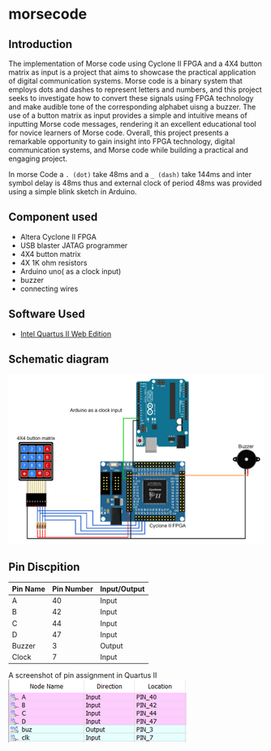 # morsecode
## Introduction
The implementation of Morse code using Cyclone II FPGA and a 4X4 button matrix as input is a project that aims to showcase the practical application of digital communication systems. Morse code is a binary system that employs dots and dashes to represent letters and numbers, and this project seeks to investigate how to convert these signals using FPGA technology and make audible tone of the corresponding alphabet uisng a buzzer. The use of a button matrix as input provides a simple and intuitive means of inputting Morse code messages, rendering it an excellent educational tool for novice learners of Morse code. Overall, this project presents a remarkable opportunity to gain insight into FPGA technology, digital communication systems, and Morse code while building a practical and engaging project.

In morse Code a ```. (dot)``` take 48ms and a ```_ (dash)``` take 144ms and inter symbol delay is 48ms thus and external clock of period 48ms was provided using a simple blink sketch in Arduino.

## Component used
- Altera Cyclone II FPGA
- USB blaster JATAG programmer
- 4X4 button matrix
- 4X 1K ohm resistors
- Arduino uno( as a clock input)
- buzzer
- connecting wires

## Software Used
- [Intel Quartus II Web Edition](https://www.intel.com/content/www/us/en/software-kit/666221/intel-quartus-ii-web-edition-design-software-version-13-1-for-windows.html)

## Schematic diagram
![schematic diagram](/images/minor_project_schematic.png "Schematic diagram")

## Pin Discpition 

| Pin Name | Pin Number | Input/Output |
|----------|------------|--------------|
| A        | 40         | Input        |
| B        | 42         | Input        |
| C        | 44         | Input        |
| D        | 47         | Input        |
| Buzzer   | 3          | Output       |
| Clock    | 7          | Input        |



A screenshot of pin assignment in Quartus II  
![pinout](/images/pin_discription.png "pin discription")

 

